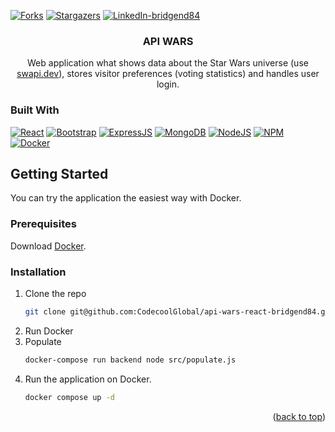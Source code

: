 <a name="readme-top"></a>
[![Forks][forks-shield]][forks-url]
[![Stargazers][stars-shield]][stars-url]
[![LinkedIn-bridgend84][linkedin-shield-bridgend84]][linkedin-url-bridgend84]
<h3 align="center">API WARS</h3>

<p align="center">
  Web application what shows data about the Star Wars universe (use <a href="https://swapi.dev/">swapi.dev</a>), stores visitor preferences (voting statistics) and handles user login.
  <br />

### Built With

[![React][React.js]][React-url]
[![Bootstrap][Bootstrap-badge]][Bootstrap-url]
[![ExpressJS][ExpressJS-badge]][ExpressJS-url]
[![MongoDB][MongoDB-badge]][MongoDB-url]
[![NodeJS][NodeJS-badge]][NodeJS-url]
[![NPM][NPM-badge]][NPM-url]
[![Docker][Docker-badge]][Docker-url]

## Getting Started

You can try the application the easiest way with Docker.

### Prerequisites

Download <a href="https://www.docker.com/">Docker</a>.

### Installation

1. Clone the repo
   ```sh
   git clone git@github.com:CodecoolGlobal/api-wars-react-bridgend84.git
   ```
2. Run Docker
3. Populate
   ```sh
   docker-compose run backend node src/populate.js
   ```
3. Run the application on Docker.
   ```sh
   docker compose up -d
   ```

<p align="right">(<a href="#readme-top">back to top</a>)</p>

[forks-shield]: https://img.shields.io/github/forks/CodecoolGlobal/el-proyecte-grande-sprint-1-java-csakafeda.svg?style=for-the-badge
[forks-url]: https://github.com/CodecoolGlobal/el-proyecte-grande-sprint-1-java-csakafeda/network/members
[stars-shield]: https://img.shields.io/github/stars/CodecoolGlobal/el-proyecte-grande-sprint-1-java-csakafeda.svg?style=for-the-badge
[stars-url]: https://github.com/CodecoolGlobal/el-proyecte-grande-sprint-1-java-csakafeda/stargazers
[linkedin-shield-bridgend84]: https://img.shields.io/badge/-Tamás%20Hidvégi-black.svg?style=for-the-badge&logo=linkedin&colorB=555
[linkedin-url-bridgend84]: https://www.linkedin.com/in/tamashidvegi/
[product-screenshot]: images/screenshot.png
[React.js]: https://img.shields.io/badge/React-20232A?style=for-the-badge&logo=react
[React-url]: https://reactjs.org/
[Bootstrap-badge]: https://img.shields.io/badge/Bootstrap-20232A?style=for-the-badge&logo=bootstrap
[Bootstrap-url]: https://getbootstrap.com/
[MongoDB-badge]: https://img.shields.io/badge/MongoDB-20232A?style=for-the-badge&logo=mongodb
[MongoDB-url]: https://www.mongodb.com/
[NodeJS-badge]: https://img.shields.io/badge/NodeJS-20232A?style=for-the-badge&logo=node.js
[NodeJS-url]: https://nodejs.org/
[ExpressJS-badge]: https://img.shields.io/badge/ExpressJS-20232A?style=for-the-badge&logo=express
[ExpressJS-url]: https://expressjs.com/
[NPM-badge]: https://img.shields.io/badge/NPM-20232A?style=for-the-badge&logo=npm
[NPM-url]: https://www.npmjs.com/
[Docker-badge]: https://img.shields.io/badge/Docker-20232A?style=for-the-badge&logo=docker
[Docker-url]: https://www.docker.com/

